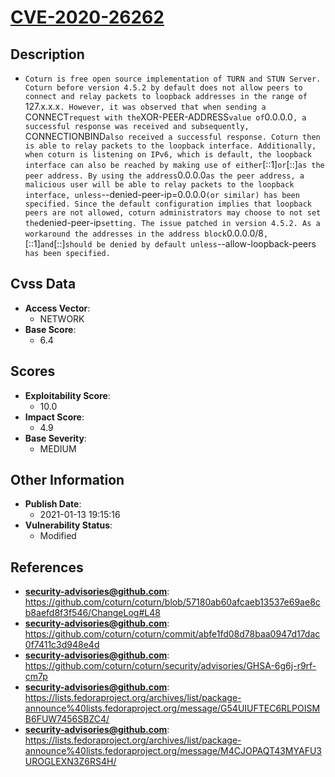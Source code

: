 
# [CVE-2020-26262](https://github.com/coturn/coturn/blob/57180ab60afcaeb13537e69ae8cb8aefd8f3f546/ChangeLog#L48)

## Description

- `Coturn is free open source implementation of TURN and STUN Server. Coturn before version 4.5.2 by default does not allow peers to connect and relay packets to loopback addresses in the range of `127.x.x.x`. However, it was observed that when sending a `CONNECT` request with the `XOR-PEER-ADDRESS` value of `0.0.0.0`, a successful response was received and subsequently, `CONNECTIONBIND` also received a successful response. Coturn then is able to relay packets to the loopback interface. Additionally, when coturn is listening on IPv6, which is default, the loopback interface can also be reached by making use of either `[::1]` or `[::]` as the peer address. By using the address `0.0.0.0` as the peer address, a malicious user will be able to relay packets to the loopback interface, unless `--denied-peer-ip=0.0.0.0` (or similar) has been specified. Since the default configuration implies that loopback peers are not allowed, coturn administrators may choose to not set the `denied-peer-ip` setting. The issue patched in version 4.5.2. As a workaround the addresses in the address block `0.0.0.0/8`, `[::1]` and `[::]` should be denied by default unless `--allow-loopback-peers` has been specified.`

## Cvss Data

- **Access Vector**:
  - NETWORK
- **Base Score**:
  - 6.4

## Scores

- **Exploitability Score**:
  - 10.0
- **Impact Score**:
  - 4.9
- **Base Severity**:
  - MEDIUM

## Other Information

- **Publish Date**:
  - 2021-01-13 19:15:16
- **Vulnerability Status**:
  - Modified

## References

- **security-advisories@github.com**: https://github.com/coturn/coturn/blob/57180ab60afcaeb13537e69ae8cb8aefd8f3f546/ChangeLog#L48
- **security-advisories@github.com**: https://github.com/coturn/coturn/commit/abfe1fd08d78baa0947d17dac0f7411c3d948e4d
- **security-advisories@github.com**: https://github.com/coturn/coturn/security/advisories/GHSA-6g6j-r9rf-cm7p
- **security-advisories@github.com**: https://lists.fedoraproject.org/archives/list/package-announce%40lists.fedoraproject.org/message/G54UIUFTEC6RLPOISMB6FUW7456SBZC4/
- **security-advisories@github.com**: https://lists.fedoraproject.org/archives/list/package-announce%40lists.fedoraproject.org/message/M4CJOPAQT43MYAFU3UROGLEXN3Z6RS4H/
